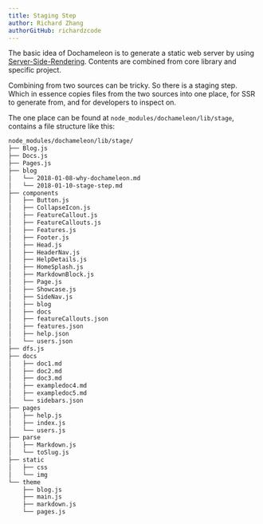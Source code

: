 ```yaml
---
title: Staging Step
author: Richard Zhang
authorGitHub: richardzcode
---
```


The basic idea of Dochameleon is to generate a static web server by using [Server-Side-Rendering](https://reactjs.org/docs/react-dom-server.html). Contents are combined from core library and specific project.

Combining from two sources can be tricky. So there is a staging step. Which in essence copies files from the two sources into one place, for SSR to generate from, and for developers to inspect on.

The one place can be found at `node_modules/dochameleon/lib/stage`, contains a file structure like this:

```bash
node_modules/dochameleon/lib/stage/
├── Blog.js
├── Docs.js
├── Pages.js
├── blog
│   └── 2018-01-08-why-dochameleon.md
│   └── 2018-01-10-stage-step.md
├── components
│   ├── Button.js
│   ├── CollapseIcon.js
│   ├── FeatureCallout.js
│   ├── FeatureCallouts.js
│   ├── Features.js
│   ├── Footer.js
│   ├── Head.js
│   ├── HeaderNav.js
│   ├── HelpDetails.js
│   ├── HomeSplash.js
│   ├── MarkdownBlock.js
│   ├── Page.js
│   ├── Showcase.js
│   ├── SideNav.js
│   ├── blog
│   ├── docs
│   ├── featureCallouts.json
│   ├── features.json
│   ├── help.json
│   └── users.json
├── dfs.js
├── docs
│   ├── doc1.md
│   ├── doc2.md
│   ├── doc3.md
│   ├── exampledoc4.md
│   ├── exampledoc5.md
│   └── sidebars.json
├── pages
│   ├── help.js
│   ├── index.js
│   └── users.js
├── parse
│   ├── Markdown.js
│   └── toSlug.js
├── static
│   ├── css
│   └── img
└── theme
    ├── blog.js
    ├── main.js
    ├── markdown.js
    └── pages.js
```
